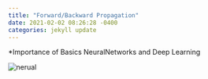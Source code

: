```yaml
---
title: "Forward/Backward Propagation"
date: 2021-02-02 08:26:28 -0400
categories: jekyll update
---
```


*Importance of Basics
NeuralNetworks and Deep Learning 

![nerual](https://user-images.githubusercontent.com/61037197/106757406-a62a6300-6673-11eb-9fb3-d140228e6294.png)
